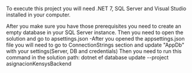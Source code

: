 To execute this project you will need .NET 7, SQL Server and Visual Studio installed in your computer.

After you make sure you have those prerequisites you need to create an empty database in your SQL Server instance.
Then you need to open the solution and go to apsettings.json 
    -After you opened the appsettings.json file you will need to go to ConnectionStrings section and update "AppDb" with your settings(Server, DB and credentials)
Then you need to run this command in the solution path: dotnet ef database update --project asignacionKensysBackend
